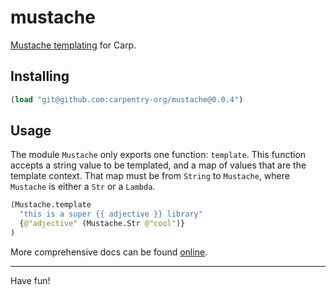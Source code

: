 # mustache

[Mustache templating](https://mustache.github.io) for Carp.

## Installing

```clojure
(load "git@github.com:carpentry-org/mustache@0.0.4")
```

## Usage

The module `Mustache` only exports one function: `template`. This function
accepts a string value to be templated, and a map of values that are the
template context. That map must be from `String` to `Mustache`, where `Mustache`
is either a `Str` or a `Lambda`.

```clojure
(Mustache.template
  "this is a super {{ adjective }} library"
  {@"adjective" (Mustache.Str @"cool")}
)
```

More comprehensive docs can be found [online](https://veitheller.de/mustache).

<hr/>

Have fun!
